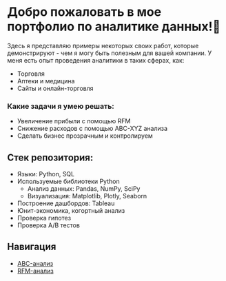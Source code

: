 # Добро пожаловать в мое портфолио по аналитике данных!👋
 Здесь я представляю примеры некоторых своих работ, которые демонстрируют - чем я могу быть полезным для 
 вашей компании. У меня есть опыт проведения аналитики в таких сферах, как:
* Торговля
* Аптеки и медицина
* Сайты и онлайн-торговля

### Какие задачи я умею решать:
* Увеличение прибыли с помощью RFM
* Снижение расходов с помощью ABC-XYZ анализа
* Сделать бизнес прозрачным и контролируем

## Стек репозитория:
* Языки: Python, SQL
* Используемые библиотеки Python
   * Анализ данных: Pandas, NumPy, SciPy
   * Визуализация: Matplotlib, Plotly, Seaborn
* Построение дашбордов: Tableau
* Юнит-экономика, когортный анализ
* Проверка гипотез
* Проверка A/B тестов

 ## Навигация
* [ABC-анализ](/tree/main/ABC-анализ)
* [RFM-анализ](https://github.com/uri-ivanov2008/Portfolio-Data-analytics/tree/main/RFM-анализ/#RFM-анализ)
